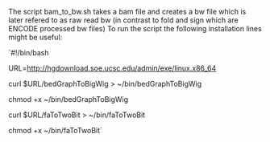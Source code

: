 The script bam_to_bw.sh takes a bam file and creates a bw file which is later refered to as raw read bw (in contrast to fold and sign which are ENCODE processed bw files)
To run the script the following installation lines might be useful:

`#!/bin/bash

URL=http://hgdownload.soe.ucsc.edu/admin/exe/linux.x86_64

curl $URL/bedGraphToBigWig > ~/bin/bedGraphToBigWig

chmod +x ~/bin/bedGraphToBigWig

curl $URL/faToTwoBit > ~/bin/faToTwoBit

chmod +x ~/bin/faToTwoBit`

